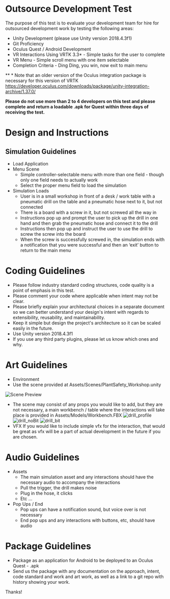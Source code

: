 # Outsource Development Test

The purpose of this test is to evaluate your development team for hire for outsourced development work by testing the following areas:
- Unity Development (please use Unity version 2018.4.3f1)
- Git Proficiency
- Oculus Quest / Android Development
- VR Interactions Using VRTK 3.3* - Simple tasks for the user to complete
- VR Menu - Simple scroll menu with one item selectable
- Completion Criteria - Ding Ding, you win, now exit to main menu

** * Note that an older version of the Oculus integration package is necessary for this version of VRTK https://developer.oculus.com/downloads/package/unity-integration-archive/1.37.0/

**Please do not use more than 2 to 4 developers on this test and please complete and return a loadable .apk for Quest within three days of receiving the test.**

# Design and Instructions

## Simulation Guidelines
* Load Application
* Menu Scene
  * Simple controller-selectable menu with more than one field - though only one field needs to actually work
  * Select the proper menu field to load the simulation
* Simulation Loads
  * User is in a small workshop in front of a desk / work table with a pneumatic drill on the table and a pneumatic hose next to it, but not connected
  * There is a board with a screw in it, but not screwed all the way in 
  * Instructions pop up and prompt the user to pick up the drill in one hand and then grab the pneumatic hose and connect it to the drill
  * Instructions then pop up and instruct the user to use the drill to screw the screw into the board
  * When the screw is successfully screwed in, the simulation ends with a notification that you were successful and then an ‘exit’ button to return to the main menu

# Coding Guidelines
* Please follow industry standard coding structures, code quality is a point of emphasis in this test.
* Please comment your code where applicable when intent may not be clear.
* Please briefly explain your architectural choices in a separate document so we can better understand your design's intent with regards to extensibility, reusability, and maintainability.
* Keep it simple but design the project's architecture so it can be scaled easily in the future. 
* Use Unity version 2018.4.3f1
* If you use any third party plugins, please let us know which ones and why.

# Art Guidelines
* Environment
 * Use the scene provided at Assets/Scenes/PlantSafety_Workshop.unity

![Scene Preview](/images/scene.png)

 * The scene may consist of any props you would like to add, but they are not necessary, a main workbench / table where the interactions will take place is provided in Assets/Models/Workbench.FBX
![drill_profile](/images/drill_profile.png)
![drill_noBit](/images/drill_noBit.png)
![drill_bit](/images/drill_bit.png)
* VFX 
If you would like to include simple vfx for the interaction, that would be great as vfx will be a part of actual development in the future if you are chosen.

# Audio Guidelines
* Assets
  * The main simulation asset and any interactions should have the necessary audio to accompany the interactions
   * Pull the trigger, the drill makes noise
   * Plug in the hose, it clicks
   * Etc …
* Pop Ups / End 
  * Pop ups can have a notification sound, but voice over is not necessary
  * End pop ups and any interactions with buttons, etc, should have audio

# Package Guidelines
* Package as an application for Android to be deployed to an Oculus Quest - .apk
* Send us the package with any documentation on the approach, intent, code standard and work and art work, as well as a link to a git repo with history showing your work.

Thanks!
